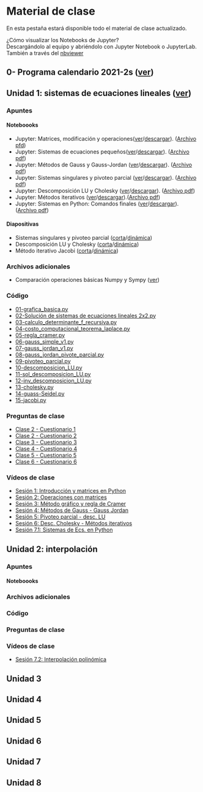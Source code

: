 # Material de clase
En esta pestaña estará disponible todo el material de clase actualizado.

¿Cómo visualizar los Notebooks de Jupyter?\
Descargándolo al equipo y abriéndolo con Jupyter Notebook o JupyterLab. También a través del [nbviewer](https://nbviewer.jupyter.org/)

## 0- Programa calendario 2021-2s ([ver](/diapositivas/0-programa_calendario_2021-2s.pdf))
## Unidad 1: sistemas de ecuaciones lineales ([ver](/docs/diapositivas_unidad_1.md))
### Apuntes
#### Noteboooks
- Jupyter: Matrices, modificación y operaciones([ver](https://nbviewer.jupyter.org/github/jnramirezg/metodos_numericos_ingenieria_civil/blob/main/diapositivas/1_1-matrices_operaciones.ipynb)/[descargar](https://drive.google.com/open?id=1iVhj18i_A4gfeTm_AvHAtrfNfdYMypxx&authuser=jnramirezg%40unal.edu.co&usp=drive_fs)). ([Archivo pfd](/diapositivas/1_1-matrices_operaciones.pdf))
- Jupyter: Sistemas de ecuaciones pequeños([ver](https://nbviewer.org/github/jnramirezg/metodos_numericos_ingenieria_civil/blob/main/diapositivas/1_2-sistema_ecuaciones_peque%C3%B1os.ipynb)/[descargar](https://drive.google.com/file/d/1ge8J9MEvkZdCJjGBns6R9DR6d-bNwist/view?usp=sharing)). ([Archivo pdf](/diapositivas/1_2-sistema_ecuaciones_pequeños.pdf))
- Jupyter: Métodos de Gauss y Gauss-Jordan ([ver](https://nbviewer.org/github/jnramirezg/metodos_numericos_ingenieria_civil/blob/main/diapositivas/1_3-0-metodos_gauss_gauss_jordan.ipynb)/[descargar](https://drive.google.com/file/d/15RzVE24FUxUAYVovnaGNj4p-SLu_Z7sF/view?usp=sharing)). ([Archivo pdf](/diapositivas/1_3-0-metodos_gauss_gauss_jordan.pdf))
- Jupyter: Sistemas singulares y pivoteo parcial ([ver](https://nbviewer.org/github/jnramirezg/metodos_numericos_ingenieria_civil/blob/main/diapositivas/1_3-1-gauss_gauss_jordan-pivoteo.ipynb)/[descargar](https://drive.google.com/file/d/17MgFII5jVxyzPNI3PCtZsg9VOuKKmy3Z/view?usp=sharing)). ([Archivo pdf](/diapositivas/1_3-1-gauss_gauss_jordan-pivoteo.pdf))
- Jupyter: Descomposición LU y Cholesky ([ver](https://nbviewer.org/github/jnramirezg/metodos_numericos_ingenieria_civil/blob/main/diapositivas/1_4-descomposicion_LU_cholesky.ipynb)/[descargar](https://drive.google.com/file/d/17KwYYa2bVEOoH1IbqgW66cf3880uv4C5/view?usp=sharing)). ([Archivo pdf](/diapositivas/1_4-descomposicion_LU_cholesky.pdf))
- Jupyter: Métodos iterativos ([ver](https://nbviewer.org/github/jnramirezg/metodos_numericos_ingenieria_civil/blob/main/diapositivas/1_5-metodos_iterativos.ipynb)/[descargar](https://drive.google.com/file/d/195NZPIviFHKROPBeVJPN2Rhy_rKcrfM7/view?usp=sharing)).([Archivo pdf](/diapositivas/1_5-metodos_iterativos.pdf))
- Jupyter: Sistemas en Python: Comandos finales ([ver](https://nbviewer.org/github/jnramirezg/metodos_numericos_ingenieria_civil/blob/main/diapositivas/1_6-sistemas_en_python.ipynb)/[descargar](https://drive.google.com/file/d/1Bfg3Zf3pHHtULGvlNC309BbMoZ4uD1AD/view?usp=sharing)).([Archivo pdf](/diapositivas/1_6-sistemas_en_python.pdf))

#### Diapositivas
- Sistemas singulares y pivoteo parcial ([corta](/diapositivas/presentaciones/S/S1_3-1-gauss_gauss_jordan-pivoteo.pdf)/[dinámica](/diapositivas/presentaciones/1_3-1-gauss_gauss_jordan-pivoteo.pdf))
- Descomposición LU y Cholesky ([corta](/diapositivas/presentaciones/S/S1_4-Des_LU_Des_Cholesky.pdf)/[dinámica](/diapositivas/presentaciones/1_4-Des_LU_Des_Cholesky.pdf))
- Método iterativo Jacobi ([corta](/diapositivas/presentaciones/S/S1_4-Des_LU_Des_Cholesky.pdf)/[dinámica](/diapositivas/presentaciones/1_5-metodos_iterativos.pdf))

### Archivos adicionales
- Comparación operaciones básicas Numpy y Sympy ([ver](/diapositivas/1_1_1_comparacion_numpy_sympy.pdf))

### Código
- [01-grafica_basica.py](/codigo/01-grafica_basica.py)
- [02-Solución de sistemas de ecuaciones lineales 2x2.py](/codigo/02-solucion_sistemas_de_ecuaciones_lineales_2x2.py)
- [03-calculo_determinante_f_recursiva.py](/codigo/03-calculo_determinante_f_recursiva.py)
- [04-costo_computacional_teorema_laplace.py](/codigo/04-costo_computacional_teorema_laplace.py)
- [05-regla_cramer.py](/codigo/05-regla_cramer.py)
- [06-gauss_simple_v1.py](/codigo/06-gauss_simple_v1.py)
- [07-gauss_jordan_v1.py](/codigo/07-gauss_jordan_v1.py)
- [08-gauss_jordan_pivote_parcial.py](/codigo/08-gauss_jordan_pivote_parcial.py)
- [09-pivoteo_parcial.py](/codigo/09-pivoteo_parcial.py)
- [10-descomposicion_LU.py](/codigo/10-descomposicion_LU.py)
- [11-sol_descomposicion_LU.py](/codigo/11-sol_descomposicion_LU.py)
- [12-inv_descomposicion_LU.py](/codigo/12-inv_descomposicion_LU.py)
- [13-cholesky.py](/codigo/13-cholesky.py)
- [14-guass-Seidel.py](/codigo/14-guass-Seidel.py)
- [15-jacobi.py](/codigo/15-jacobi.py)
### Preguntas de clase
- [Clase 2 - Cuestionario 1](/docs/preguntas_clase_2021/2-METNUM20211006-1.pdf)
- [Clase 2 - Cuestionario 2](/docs/preguntas_clase_2021/3-METNUM20211006-2.pdf)
- [Clase 3 - Cuestionario 3](/docs/preguntas_clase_2021/4-METNUM20211011-3.pdf)
- [Clase 4 - Cuestionario 4](/docs/preguntas_clase_2021/5-METNUM20211013-4.pdf)
- [Clase 5 - Cuestionario 5](/docs/preguntas_clase_2021/5-METNUM20211025-5.pdf)
- [Clase 6 - Cuestionario 6](/docs/preguntas_clase_2021/6-METNUM20211027-6.pdf)

### Vídeos de clase
- [Sesión 1: Introducción y matrices en Python](https://drive.google.com/file/d/1LPwNGE2ysVUh7exD6VE34jKmXAEzXphq/view?usp=sharing)
- [Sesión 2: Operaciones con matrices](https://drive.google.com/file/d/18D7NkTu-C5LhBFBmCvvlDj3-six4LdbZ/view?usp=sharing)
- [Sesión 3: Método gráfico y regla de Cramer](https://drive.google.com/file/d/1y-gKkCfe35fADp1LG5p6qyQr05wJ_EdH/view?usp=sharing)
- [Sesión 4: Métodos de Gauss - Gauss Jordan ](https://drive.google.com/file/d/1IiVGpFp9fEtYPa0GPzbfgSkFZHRMYOTQ/view?usp=sharing)
- [Sesión 5: Pivoteo parcial - desc. LU ](https://drive.google.com/file/d/18cXW48KnRYRA4KhUeljR2qeSirgGY31L/view?usp=sharing)
- [Sesión 6: Desc. Cholesky - Métodos iterativos](https://drive.google.com/file/d/18tatvkbzM9HneONhS80FFKI2D7h-ip_4/view?usp=sharing)
- [Sesión 7.1: Sistemas de Ecs. en Python](https://drive.google.com/file/d/19Vg4RCCfNpmSlspYo92SUcaboFBsyp-V/view?usp=sharing)

## Unidad 2: interpolación
### Apuntes
#### Noteboooks
### Archivos adicionales
### Código
### Preguntas de clase
### Vídeos de clase
- [Sesión 7.2: Interpolación polinómica](https://drive.google.com/file/d/19Vjzftfqs__KYe2tbEq1qJQLkB8eNHi9/view?usp=sharing)

## Unidad 3
## Unidad 4
## Unidad 5
## Unidad 6
## Unidad 7
## Unidad 8
